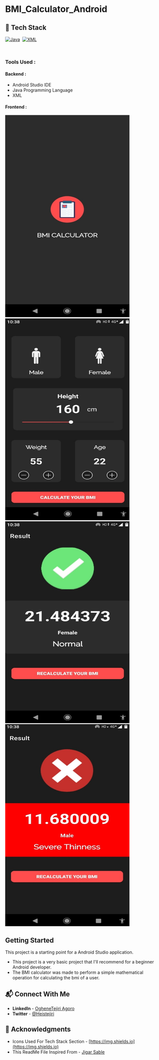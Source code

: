 # BMI_Calculator_Android

## 📌 Tech Stack


[![Java](https://img.shields.io/badge/Java%20-%23E34F26.svg?&style=for-the-badge&logo=Java&logoColor=white)](https://github.com/heistejiri)&nbsp;
[![XML](https://img.shields.io/badge/XML%20-%231572B6.svg?&style=for-the-badge&logo=XML&logoColor=white)](https://github.com/heistejiri)&nbsp;

<br>


### Tools Used :
#### Backend :
  * Android Studio IDE
  * Java Programming Language
  * XML
#### Frontend :
 
 <img src="/screenshots/screenshot1.jpg"  height ="650" width="400"/>
 <img src="/screenshots/screenshot2.jpg" height ="650" width="400" >
 <img src="/screenshots/screenshot3.jpg" height ="650" width="400" >
 <img src="/screenshots/screenshot4.jpg" height ="650" width="400" >
  

## Getting Started

This project is a starting point for a Android Studio application.

- This project is a very basic project that I'll recommend for a beginner Android developer.
- The BMI calculator was made to perform a simple mathematical operation for calculating the bmi of a user.
  

## 📬 Connect With Me

- **LinkedIn** - [OgheneTejiri Agoro](https://www.linkedin.com/in/heistejiri/)
- **Twitter** - [@Heistejiri](https://www.twitter.com/heistejiri)

## 📌 Acknowledgments

- Icons Used For Tech Stack Section - [https://img.shields.io](https://img.shields.io)
- This ReadMe File Inspired From - [Jigar Sable](https://github.com/jigar-sable)
